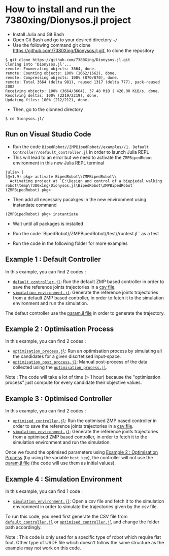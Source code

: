 # How to install and run the 7380xing/Dionysos.jl project 

* Install Julia and Git Bash
* Open Git Bash and go to your desired directory `~/`
* Use the following command git clone https://github.com/7380Xing/Dionysos.jl.git` to clone the repository 
```
$ git clone https://github.com/7380Xing/Dionysos.jl.git
Cloning into 'Dionysos.jl'...
remote: Enumerating objects: 3664, done.
remote: Counting objects: 100% (1662/1662), done.
remote: Compressing objects: 100% (870/870), done.
remote: Total 3664 (delta 981), reused 1317 (delta 777), pack-reused 2002
Receiving objects: 100% (3664/3664), 37.48 MiB | 426.00 KiB/s, done.
Resolving deltas: 100% (2219/2219), done.
Updating files: 100% (212/212), done.
```
* Then, go to the clonned directory 
```
$ cd Dionysos.jl/
```
## Run on Visual Studio Code 
* Run the code `BipedRobot//ZMPBipedRobot//examples//1. Default Controller//default_controller.jl` in order to launch Julia REPL
* This will lead to an error but we need to activate the `ZMPBipedRobot` environment in this new Julia REPL terminal 
```
julia> ]
(@v1.9) pkg> activate BipedRobot\\ZMPBipedRobot\\
  Activating project at `E:\Design and control of a biepiedal walking robot\temp\7380xing\Dionysos.jl\BipedRobot\ZMPBipedRobot`
(ZMPBipedRobot) pkg> 
```
* Then add all necessary pacakges in the new environment using instantiate command
```
(ZMPBipedRobot) pkg> instantiate
```
* Wait until all packages is installed
* Run the code `BipedRobot//ZMPBipedRobot//test//runtest.jl`` as a test 

* Run the code in the following folder for more examples

## Example 1 : Default Controller 
In this example, you can find 2 codes : 

*  [`default_controller.jl`](1.%20Default%20Controller/default_controller.jl): Run the default ZMP based controller in order to save the reference joints trajectories in a [csv file](../docs/1.%20Default%20Controller/walkingPattern_ref.csv).
*  [`simulation_environment.jl`](1.%20Default%20Controller/simulation_controller.jl): Generate the reference joints trajectories from a default ZMP based controller, in order to fetch it to the simulation environment and run the simulation. 

The defaut controller use the [param.jl file](/../deps/param.jl) in order to generate the trajectory. 

## Example 2 : Optimisation Process 
In this example, you can find 2 codes : 

*  [`optimisation_process.jl`](2.%20Optimisation%20process/optimisation_process.jl): Run an optimisation process by simulating all the candidates for a given discrtetised input-space. 
*  [`optimisation_post_process.jl`](2.%20Optimisation%20process/optimisation_post_process.jl): Manual post-process of the data collected using the [`optimisation_process.jl`](2.%20Optimisation%20process/optimisation_process.jl).

Note : The code will take a lot of time (> 1 hour) because the "optimisation process" just compute for every candidate their objective values. 

## Example 3 : Optimised Controller 
In this example, you can find 2 codes : 

*  [`optimised_controller.jl`](3.%20Optimised%20Controller/optimised_controller.jl): Run the optimised ZMP based controller in order to save the reference joints trajectories in a [csv file](/../docs/3.%20Optimised%20Controller/walkingPattern_ref_slow.csv). 
*  [`simulation_environment.jl`](3.%20Optimised%20Controller/simulation_controller.jl): Generate the reference joints trajectories from a optimised ZMP based controller, in order to fetch it to the simulation environment and run the simulation. 

Once we found the optimised parameters using [Example 2 : Optimisation Process](2.%20Optimisation%20process/) (by using the variable `best_key`), the controller will not use the [param.jl file](../deps/param.jl) (the code will use them as initial values). 

## Example 4 : Simulation Environment 
In this example, you can find 1 code : 

*  [`simulation_environment.jl`](4.%20Simulation%20Environment/simulation_environment.jl): Open a csv file and fetch it to the simulation environment in order to simulate the trajectories given by the csv file. 

To run this code, you need first generate the CSV file from  [`default_controller.jl`](1.%20Default%20Controller/default_controller.jl) or  [`optimised_controller.jl`](3.%20Optimised%20Controller/optimised_controller.jl) and change the folder path accordingly. 

Note : This code is only used for a specific type of robot which require flat foot. Other type of URDF file which doesn't follow the same structure as the example may not work on this code. 
